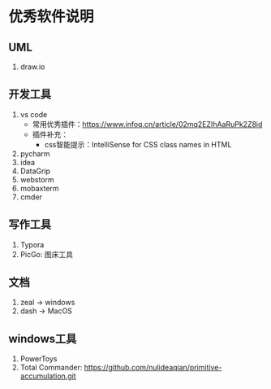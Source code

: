 # 优秀软件说明

## UML

1. draw.io

## 开发工具

1. vs code
   + 常用优秀插件：https://www.infoq.cn/article/02mq2EZIhAaRuPk2Z8id
   + 插件补充：
     + css智能提示：IntelliSense for CSS class names in HTML
2. pycharm
3. idea
4. DataGrip
5. webstorm
6. mobaxterm
7. cmder

## 写作工具

1. Typora
2. PicGo: 图床工具

## 文档

1. zeal    ->    windows
2. dash    ->    MacOS

## windows工具

1. PowerToys
2. Total Commander: https://github.com/nulideaqian/primitive-accumulation.git

